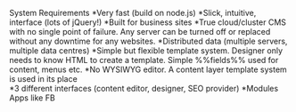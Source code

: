 System Requirements
*Very fast (build on node.js)
*Slick, intuitive, interface (lots of jQuery!)
*Built for business sites
*True cloud/cluster CMS with no single point of failure. Any server can be turned off or replaced without any downtime for any websites.
*Distributed data (multiple servers, multiple data centres)
*Simple but flexible template system. Designer only needs to know HTML to create a template. Simple %%fields%% used for content, menus etc.
*No WYSIWYG editor. A content layer template system is used in its place  
*3 different interfaces (content editor, designer, SEO provider)
*Modules Apps like FB